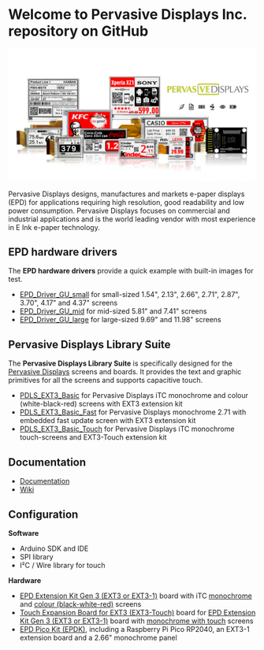 # Welcome to Pervasive Displays Inc. repository on GitHub

![](https://github.com/PervasiveDisplays/.github/blob/main/profile/ProductLine.png)

Pervasive Displays designs, manufactures and markets e-paper displays (EPD) for applications requiring high resolution, good readability and low power consumption. Pervasive Displays focuses on commercial and industrial applications and is the world leading vendor with most experience in E Ink e-paper technology. 

## EPD hardware drivers

The **EPD hardware drivers** provide a quick example with built-in images for test.

* [EPD_Driver_GU_small](https://github.com/PervasiveDisplays/EPD_Driver_GU_small) for small-sized 1.54", 2.13", 2.66", 2.71", 2.87", 3.70", 4.17" and 4.37" screens 
* [EPD_Driver_GU_mid](https://github.com/PervasiveDisplays/EPD_Driver_GU_mid) for mid-sized 5.81" and 7.41" screens
* [EPD_Driver_GU_large](https://github.com/PervasiveDisplays/EPD_Driver_GU_large) for large-sized 9.69" and 11.98" screens

## Pervasive Displays Library Suite 

The **Pervasive Displays Library Suite** is specifically designed for the [Pervasive Displays](https://www.pervasivedisplays.com) screens and boards. It provides the text and graphic primitives for all the screens and supports capacitive touch.

* [PDLS_EXT3_Basic](https://github.com/PervasiveDisplays/PDLS_EXT3_Basic) for Pervasive Displays iTC monochrome and colour (white-black-red) screens with EXT3 extension kit
* [PDLS_EXT3_Basic_Fast](https://github.com/PervasiveDisplays/PDLS_EXT3_Basic_Fast) for Pervasive Displays monochrome 2.71 with embedded fast update screen with EXT3 extension kit
* [PDLS_EXT3_Basic_Touch](https://github.com/PervasiveDisplays/PDLS_EXT3_Basic_Touch) for Pervasive Displays iTC monochrome touch-screens and EXT3-Touch extension kit

## Documentation

* [Documentation](https://github.com/PervasiveDisplays/PDLS_EXT3_Basic_Documentation)
* [Wiki](https://docs.pervasivedisplays.com/)

## Configuration

**Software**

* Arduino SDK and IDE
* SPI library
* I²C / Wire library for touch

**Hardware**

+ [EPD Extension Kit Gen 3 (EXT3 or EXT3-1)](https://www.pervasivedisplays.com/product/epd-extension-kit-gen-3-EXT3/) board with iTC [monochrome](https://www.pervasivedisplays.com/products/?_sft_product_colour=black-white) and [colour (black-white-red)](https://www.pervasivedisplays.com/products/?_sft_product_colour=black-white-red) screens
+ [Touch Expansion Board for EXT3 (EXT3-Touch)](https://www.pervasivedisplays.com/product/touch-expansion-board-ext3-touch/) board for [EPD Extension Kit Gen 3 (EXT3 or EXT3-1)](https://www.pervasivedisplays.com/product/epd-extension-kit-gen-3-EXT3/) board with [monochrome with touch](https://www.pervasivedisplays.com/products/?_sft_etc_itc=tp) screens
+ [EPD Pico Kit (EPDK)](https://www.pervasivedisplays.com/product/epd-pico-kit-epdk/), including a Raspberry Pi Pico RP2040, an EXT3-1 extension board and a 2.66" monochrome panel
